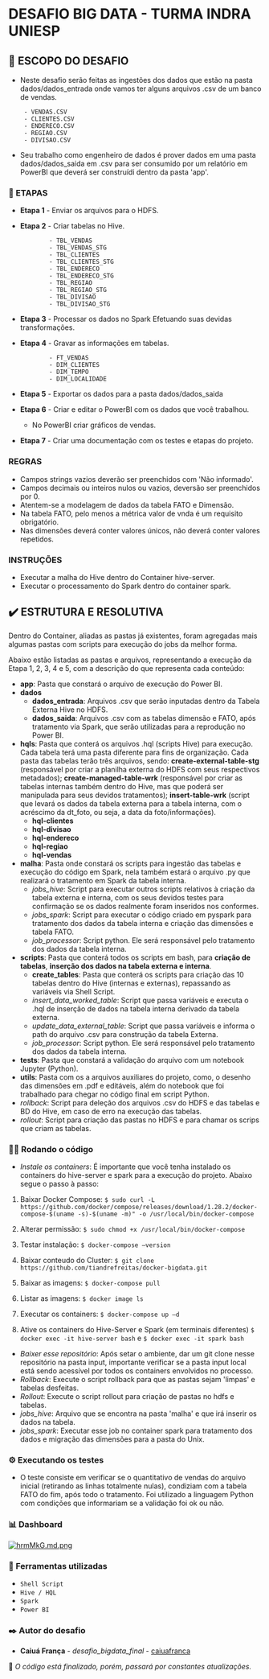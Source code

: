 # DESAFIO BIG DATA - TURMA INDRA UNIESP


## 📌 ESCOPO DO DESAFIO
* Neste desafio serão feitas as ingestões dos dados que estão na pasta dados/dados_entrada onde vamos ter alguns arquivos .csv de um banco de vendas.

       - VENDAS.CSV
       - CLIENTES.CSV
       - ENDERECO.CSV
       - REGIAO.CSV
       - DIVISAO.CSV

* Seu trabalho como engenheiro de dados é prover dados em uma pasta dados/dados_saida em .csv para ser consumido por um relatório em PowerBI que deverá ser construídi dentro da pasta 'app'.

### 📑 ETAPAS

* **Etapa 1** - Enviar os arquivos para o HDFS.
* **Etapa 2** - Criar tabelas no Hive.

              - TBL_VENDAS
              - TBL_VENDAS_STG
              - TBL_CLIENTES
              - TBL_CLIENTES_STG
              - TBL_ENDERECO
              - TBL_ENDERECO_STG
              - TBL_REGIAO
              - TBL_REGIAO_STG
              - TBL_DIVISAO
              - TBL_DIVISAO_STG
* **Etapa 3** - Processar os dados no Spark Efetuando suas devidas transformações.
* **Etapa 4** - Gravar as informações em tabelas.

              - FT_VENDAS
              - DIM_CLIENTES
              - DIM_TEMPO
              - DIM_LOCALIDADE
* **Etapa 5** - Exportar os dados para a pasta dados/dados_saida
* **Etapa 6** - Criar e editar o PowerBI com os dados que você trabalhou.
  * No PowerBI criar gráficos de vendas.
* **Etapa 7** - Criar uma documentação com os testes e etapas do projeto.

### REGRAS

* Campos strings vazios deverão ser preenchidos com 'Não informado'.
* Campos decimais ou inteiros nulos ou vazios, deversão ser preenchidos por 0.
* Atentem-se a modelagem de dados da tabela FATO e Dimensão.
* Na tabela FATO, pelo menos a métrica valor de vnda é um requisito obrigatório.
* Nas dimensões deverá conter valores únicos, não deverá conter valores repetidos.
   
### INSTRUÇÕES

* Executar a malha do Hive dentro do Container hive-server.
* Executar o processamento do Spark dentro do container spark.


## ✔️ ESTRUTURA E RESOLUTIVA

Dentro do Container, aliadas as pastas já existentes, foram agregadas mais algumas pastas com scripts para execução do jobs da melhor forma.

Abaixo estão listadas as pastas e arquivos, representando a execução da Etapa 1, 2, 3, 4 e 5, com a descrição do que representa cada conteúdo:

* **app**: Pasta que constará o arquivo de execução do Power BI.
* **dados**
  * **dados_entrada**: Arquivos .csv que serão inputadas dentro da Tabela Externa Hive no HDFS.
  * **dados_saida**: Arquivos .csv com as tabelas dimensão e FATO, após tratamento via Spark, que serão utilizadas para a reprodução no Power BI.
* **hqls**: Pasta que conterá os arquivos .hql (scripts Hive) para execução. Cada tabela terá uma pasta diferente para fins de organização. Cada pasta das tabelas terão três arquivos, sendo: **create-external-table-stg** (responsável por criar a planilha externa do HDFS com seus respectivos metadados); **create-managed-table-wrk** (responsável por criar as tabelas internas também dentro do Hive, mas que poderá ser manipulada para seus devidos tratamentos); **insert-table-wrk** (script que levará os dados da tabela externa para a tabela interna, com o acréscimo da dt_foto, ou seja, a data da foto/informações).
  * **hql-clientes**
  * **hql-divisao**
  * **hql-endereco**
  * **hql-regiao**
  * **hql-vendas**
* **malha**: Pasta onde constará os scripts para ingestão das tabelas e execução do código em Spark, nela também estará o arquivo .py que realizará o tratamento em Spark da tabela interna.
  * *jobs_hive*: Script para executar outros scripts relativos à criação da tabela externa e interna, com os seus devidos testes para confirmação se os dados realmente foram inseridos nos conformes.
  * *jobs_spark*: Script para executar o código criado em pyspark para tratamento dos dados da tabela interna e criação das dimensões e tabela FATO.
  * *job_processor*: Script python. Ele será responsável pelo tratamento dos dados da tabela interna.
* **scripts**: Pasta que conterá todos os scripts em bash, para **criação de tabelas**, **inserção dos dados na tabela externa e interna**.
  * **create_tables**: Pasta que conterá os scripts para criação das 10 tabelas dentro do Hive (internas e externas), repassando as variáveis via Shell Script.
  * *insert_data_worked_table*: Script que passa variáveis e executa o .hql de inserção de dados na tabela interna derivado da tabela externa.
  * *update_data_external_table*: Script que passa varíáveis e informa o path do arquivo .csv para construção da tabela Externa. 
  * *job_processor*: Script python. Ele será responsável pelo tratamento dos dados da tabela interna.
* **tests**: Pasta que constará a validação do arquivo com um notebook Jupyter (Python).
* **utils**: Pasta com os a arquivos auxiliares do projeto, como, o desenho das dimensões em .pdf e editáveis, além do notebook que foi trabalhado para chegar no código final em script Python.
* *rollback*: Script para deleção dos arquivos .csv do HDFS e das tabelas e BD do Hive, em caso de erro na execução das tabelas.
* *rollout*: Script para criação das pastas no HDFS e para chamar os scrips que criam as tabelas.

### 👨‍💻 Rodando o código
* *Instale os containers*: É importante que você tenha instalado os containers do hive-server e spark para a execução do projeto. Abaixo segue o passo à passo:
1. Baixar Docker Compose: ``$ sudo curl -L https://github.com/docker/compose/releases/download/1.28.2/docker-
compose-$(uname -s)-$(uname -m)" -o /usr/local/bin/docker-compose``

2. Alterar permissão: ``$ sudo chmod +x /usr/local/bin/docker-compose``

3. Testar instalação: ``$ docker-compose –version``

4. Baixar conteudo do Cluster: ``$ git clone https://github.com/tiandrefreitas/docker-bigdata.git``

5. Baixar as imagens: ``$ docker-compose pull``

6. Listar as imagens: ``$ docker image ls``

7. Executar os containers: ``$ docker-compose up –d``

8. Ative os containers do Hive-Server e Spark (em terminais diferentes)
``
       $ docker exec -it hive-server bash
`` e 
``
$ docker exec -it spark bash
``
* *Baixer esse repositório*: Após setar o ambiente, dar um git clone nesse repositório na pasta input, importante verificar se a pasta input local está sendo acessível por todos os containers envolvidos no processo.
* *Rollback*: Execute o script rollback para que as pastas sejam 'limpas' e tabelas desfeitas.
* *Rollout*: Execute o script rollout para criação de pastas no hdfs e tabelas.
* *jobs_hive*: Arquivo que se encontra na pasta 'malha' e que irá inserir os dados na tabela. 
* *jobs_spark*: Executar esse job no container spark para tratamento dos dados e migração das dimensões para a pasta do Unix.

### ⚙️ Executando os testes
* O teste consiste em verificar se o quantitativo de vendas do arquivo inicial (retirando as linhas totalmente nulas), condiziam com a tabela FATO do fim, após todo o tratamento. Foi utilizado a linguagem Python com condições que informariam se a validação foi ok ou não.

### 📊 Dashboard
[![hrmMkG.md.png](https://iili.io/hrmMkG.md.png)](https://freeimage.host/i/hrmMkG)

### 🔧 Ferramentas utilizadas
- ``Shell Script``
- ``Hive / HQL``
- ``Spark``
- ``Power BI``

### ✒️ Autor do desafio

* **Caiuá França** - *desafio_bigdata_final* - [caiuafranca](https://github.com/caiuafranca/desafio_bigdata_final)


:construction: *O código está finalizado, porém, passará por constantes atualizações.*

